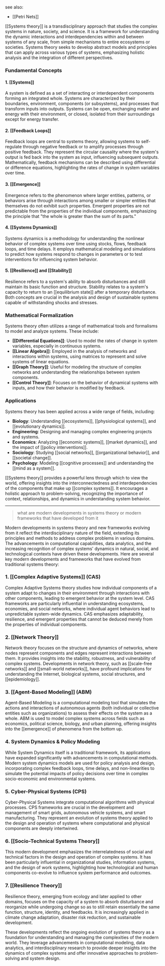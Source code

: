 see also:
- [[Petri Nets]]

[[Systems theory]] is a transdisciplinary approach that studies the complex systems in nature, society, and science. It is a framework for understanding the dynamic interactions and interdependencies within and between systems of any scale, from simple mechanisms to entire ecosystems or societies. Systems theory seeks to develop abstract models and principles that can apply across various types of systems, emphasizing holistic analysis and the integration of different perspectives.

### Fundamental Concepts

#### 1. [[Systems]]
A system is defined as a set of interacting or interdependent components forming an integrated whole. Systems are characterized by their boundaries, environment, components (or subsystems), and processes that transform inputs into outputs. Systems can be open, exchanging matter and energy with their environment, or closed, isolated from their surroundings except for energy transfer.

#### 2. [[Feedback Loops]]
Feedback loops are central to systems theory, allowing systems to self-regulate through negative feedback or to amplify processes through positive feedback. They represent the circular causality where the system's output is fed back into the system as input, influencing subsequent outputs. Mathematically, feedback mechanisms can be described using differential or difference equations, highlighting the rates of change in system variables over time.

#### 3. [[Emergence]]
Emergence refers to the phenomenon where larger entities, patterns, or behaviors arise through interactions among smaller or simpler entities that themselves do not exhibit such properties. Emergent properties are not predictable from the properties of the individual components, emphasizing the principle that "the whole is greater than the sum of its parts."

#### 4. [[Systems Dynamics]]
Systems dynamics is a methodology for understanding the nonlinear behavior of complex systems over time using stocks, flows, feedback loops, and time delays. It employs mathematical modeling and simulations to predict how systems respond to changes in parameters or to test interventions for influencing system behavior.

#### 5. [[Resilience]] and [[Stability]]
Resilience refers to a system's ability to absorb disturbances and still maintain its basic function and structure. Stability relates to a system's capacity to return to an [[equilibrium state]] after a temporary disturbance. Both concepts are crucial in the analysis and design of sustainable systems capable of withstanding shocks and stresses.

### Mathematical Formalization

Systems theory often utilizes a range of mathematical tools and formalisms to model and analyze systems. These include:

- **[[Differential Equations]]**: Used to model the rates of change in system variables, especially in continuous systems.
- **[[Linear Algebra]]**: Employed in the analysis of networks and interactions within systems, using matrices to represent and solve systems of linear equations.
- **[[Graph Theory]]**: Useful for modeling the structure of complex networks and understanding the relationships between system components.
- **[[Control Theory]]**: Focuses on the behavior of dynamical systems with inputs, and how their behavior is modified by feedback.

### Applications

Systems theory has been applied across a wide range of fields, including:

- **Biology**: Understanding [[ecosystems]], [[physiological systems]], and [[evolutionary dynamics]].
- **Engineering**: Designing and managing complex engineering projects and systems.
- **Economics**: Analyzing [[economic systems]], [[market dynamics]], and the impact of [[policy interventions]].
- **Sociology**: Studying [[social networks]], [[organizational behavior]], and [[societal change]].
- **Psychology**: Modeling [[cognitive processes]] and understanding the [[mind as a system]].

[[Systems theory]] provides a powerful lens through which to view the world, offering insights into the interconnectedness and interdependencies of the components that make up [[complex systems]]. It encourages a holistic approach to problem-solving, recognizing the importance of context, relationships, and dynamics in understanding system behavior.

---

> what are modern developments in systems theory or modern frameworks that have developed from it

Modern developments in systems theory and new frameworks evolving from it reflect the interdisciplinary nature of the field, extending its principles and methods to address complex problems in various domains. The advancements in computational capabilities, data analytics, and the increasing recognition of complex systems' dynamics in natural, social, and technological contexts have driven these developments. Here are several key modern developments and frameworks that have evolved from traditional systems theory:

### 1. [[Complex Adaptive Systems]] (CAS)
Complex Adaptive Systems theory studies how individual components of a system adapt to changes in their environment through interactions with other components, leading to emergent behavior at the system level. CAS frameworks are particularly influential in understanding ecosystems, economies, and social networks, where individual agent behaviors lead to unpredictable system-wide dynamics. CAS emphasizes adaptability, resilience, and emergent properties that cannot be deduced merely from the properties of individual components.

### 2. [[Network Theory]]
Network theory focuses on the structure and dynamics of networks, where nodes represent components and edges represent interactions between them. It provides insights into the stability, robustness, and vulnerability of complex systems. Developments in network theory, such as [[scale-free networks]] and [[small-world networks]], have profound implications for understanding the Internet, biological systems, social structures, and [[epidemiology]].

### 3. [[Agent-Based Modeling]] (ABM)
Agent-Based Modeling is a computational modeling tool that simulates the actions and interactions of autonomous agents (both individual or collective entities such as organizations) to assess their effects on the system as a whole. ABM is used to model complex systems across fields such as economics, political science, biology, and urban planning, offering insights into the [[emergence]] of phenomena from the bottom up.

### 4. System Dynamics & Policy Modeling
While System Dynamics itself is a traditional framework, its applications have expanded significantly with advancements in computational methods. Modern system dynamics models are used for policy analysis and design, incorporating complex feedback loops, time delays, and non-linearities to simulate the potential impacts of policy decisions over time in complex socio-economic and environmental systems.

### 5. Cyber-Physical Systems (CPS)
Cyber-Physical Systems integrate computational algorithms with physical processes. CPS frameworks are crucial in the development and management of smart grids, autonomous vehicle systems, and smart manufacturing. They represent an evolution of systems theory applied to the design and operation of systems where computational and physical components are deeply intertwined.

### 6. [[Socio-Technical Systems Theory]]
This modern development emphasizes the interrelatedness of social and technical factors in the design and operation of complex systems. It has been particularly influential in organizational studies, information systems, and the design of work systems, highlighting how technological and human components co-evolve to influence system performance and outcomes.

### 7. [[Resilience Theory]]
Resilience theory, emerging from ecology and later applied to other domains, focuses on the capacity of a system to absorb disturbance and reorganize while undergoing change so as to still retain essentially the same function, structure, identity, and feedbacks. It is increasingly applied in climate change adaptation, disaster risk reduction, and sustainable development.

These developments reflect the ongoing evolution of systems theory as a foundation for understanding and managing the complexities of the modern world. They leverage advancements in computational modeling, data analytics, and interdisciplinary research to provide deeper insights into the dynamics of complex systems and offer innovative approaches to problem-solving and system design.